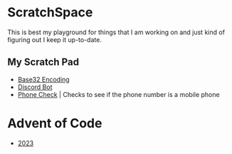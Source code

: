 # ScratchSpace

This is best my playground for things that I am working on and just kind of figuring out I keep it up-to-date.

## My Scratch Pad

- [Base32 Encoding](/pad/base32)
- [Discord Bot](/pad/discord_bot)
- [Phone Check](/pad/phone_check) | Checks to see if the phone number is a mobile phone

# Advent of Code

- [2023](/advent/2023)
